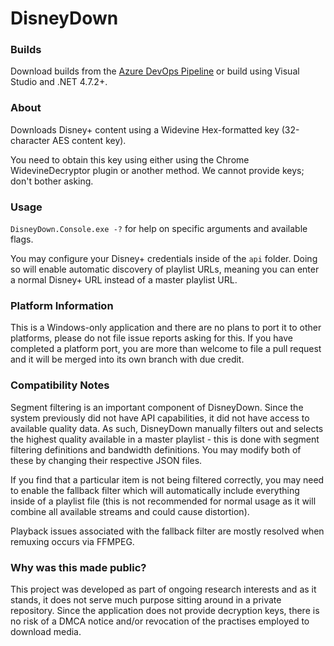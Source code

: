 # DisneyDown
### Builds
Download builds from the [Azure DevOps Pipeline](https://dev.azure.com/brhmedia/DisneyDown/_build) or build using Visual Studio and .NET 4.7.2+.

### About
Downloads Disney+ content using a Widevine Hex-formatted key (32-character AES content key).

You need to obtain this key using either using the Chrome WidevineDecryptor plugin or another method. We cannot provide keys; don't bother asking.

### Usage
`DisneyDown.Console.exe -?` for help on specific arguments and available flags.

You may configure your Disney+ credentials inside of the `api` folder. Doing so will enable automatic discovery of playlist URLs, meaning you can enter a normal Disney+ URL instead of a master playlist URL.

### Platform Information
This is a Windows-only application and there are no plans to port it to other platforms, please do not file issue reports asking for this. If you have completed a platform port,
you are more than welcome to file a pull request and it will be merged into its own branch with due credit.

### Compatibility Notes
Segment filtering is an important component of DisneyDown. Since the system previously did not have API capabilities, it did not have access to available quality data.
As such, DisneyDown manually filters out and selects the highest quality available in a master playlist - this is done with segment filtering definitions and bandwidth definitions.
You may modify both of these by changing their respective JSON files.

If you find that a particular item is not being filtered correctly, you may need to enable the fallback filter which will automatically
include everything inside of a playlist file (this is not recommended for normal usage as it will combine all available streams and could cause distortion).

Playback issues associated with the fallback filter
are mostly resolved when remuxing occurs via FFMPEG.

### Why was this made public?
This project was developed as part of ongoing research interests and as it stands, it does not serve much purpose sitting around in a private repository. Since the application does not provide decryption keys,
there is no risk of a DMCA notice and/or revocation of the practises employed to download media.
